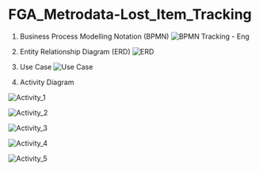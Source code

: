 # FGA_Metrodata-Lost_Item_Tracking

1. Business Process Modelling Notation (BPMN)
![BPMN Tracking - Eng](https://github.com/mfitrahrmd/FGA_Metrodata-Lost_Item_Tracking/assets/101094792/ec7a7222-ceec-4af5-9fe9-ee74b6902cbf)

2. Entity Relationship Diagram (ERD)
![ERD](https://github.com/mfitrahrmd/FGA_Metrodata-Lost_Item_Tracking/assets/101094792/9cd552b1-4924-42ac-a3f7-1c86c5cdfccc)

3. Use Case
![Use Case](https://github.com/mfitrahrmd/FGA_Metrodata-Lost_Item_Tracking/assets/101094792/4345529d-602a-4d19-9654-1bc40e05369b)

4. Activity Diagram

![Activity_1](https://github.com/mfitrahrmd/FGA_Metrodata-Lost_Item_Tracking/assets/101094792/bfa95522-3a80-497d-9727-8256c24b4304)

![Activity_2](https://github.com/mfitrahrmd/FGA_Metrodata-Lost_Item_Tracking/assets/101094792/a9a484f8-5d19-4d05-bced-02f128d26fc1)

![Activity_3](https://github.com/mfitrahrmd/FGA_Metrodata-Lost_Item_Tracking/assets/101094792/eebb7db8-bed3-4bbc-b12b-7a120e02754a)

![Activity_4](https://github.com/mfitrahrmd/FGA_Metrodata-Lost_Item_Tracking/assets/101094792/52c1d37c-06c7-42d6-ab10-c4409da5b9f0)

![Activity_5](https://github.com/mfitrahrmd/FGA_Metrodata-Lost_Item_Tracking/assets/101094792/d38ed17c-f704-474c-96b8-558c1bba3ab7)
